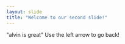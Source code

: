 ```yaml
---
layout: slide
title: "Welcome to our second slide!"
---
```

"alvin is great"
Use the left arrow to go back!
